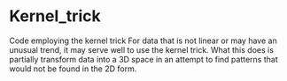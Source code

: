 # Kernel_trick
Code employing the kernel trick
For data that is not linear or may have an unusual trend, it may serve well to use the kernel trick.
What this does is partially transform data into a 3D space in an attempt to find patterns that would not be found in the 2D form. 
